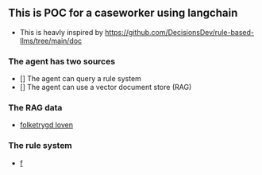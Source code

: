 ## This is POC for a caseworker using langchain 
- This is heavly inspired by https://github.com/DecisionsDev/rule-based-llms/tree/main/doc 

### The agent has two sources
- [] The agent can query a rule system
- [] The agent can use a vector document store (RAG)

### The RAG data
- [folketrygd loven](https://lovdata.no/dokument/NL/lov/1997-02-28-19/*#&#x2a;)

### The rule system
- [f](d)
